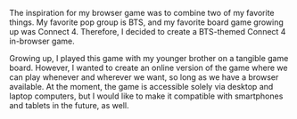 The inspiration for my browser game was to combine two of my favorite things. My favorite pop group is BTS, and my favorite board game growing up was Connect 4. Therefore, I decided to create a BTS-themed Connect 4 in-browser game. 

Growing up, I played this game with my younger brother on a tangible game board. However, I wanted to create an online version of the game where we can play whenever and wherever we want, so long as we have a browser available. At the moment, the game is accessible solely via desktop and laptop computers, but I would like to make it compatible with smartphones and tablets in the future, as well. 

